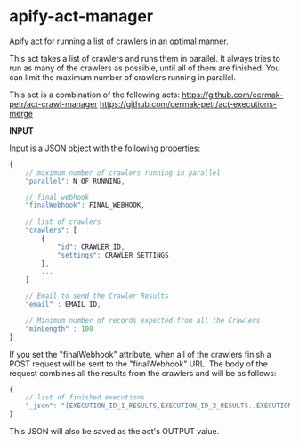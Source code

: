 # apify-act-manager
Apify act for running a list of crawlers in an optimal manner.

This act takes a list of crawlers and runs them in parallel. It always tries to run as many of the crawlers as possible, until all of them are finished. You can limit the maximum number of crawlers running in parallel.

This act is a combination of the following acts:
https://github.com/cermak-petr/act-crawl-manager
https://github.com/cermak-petr/act-executions-merge


**INPUT**

Input is a JSON object with the following properties:

```javascript
{
    // maximum number of crawlers running in parallel
    "parallel": N_OF_RUNNING,

    // final webhook
    "finalWebhook": FINAL_WEBHOOK,
    
    // list of crawlers
    "crawlers": [
        {
            "id": CRAWLER_ID,
            "settings": CRAWLER_SETTINGS
        },
        ...
    ]

    // Email to send the Crawler Results
    "email" : EMAIL_ID,

    // Minimum number of records expected from all the Crawlers
    "minLength" : 100
}
```

If you set the "finalWebhook" attribute, when all of the crawlers finish a POST request will be sent to the "finalWebhook" URL. The body of the request combines all the results from the crawlers and will be as follows:

```javascript
{  
    // list of finished executions
    "_json": "[EXECUTION_ID_1_RESULTS,EXECUTION_ID_2_RESULTS..EXECUTION_ID_N_RESULTS]"
}
```

This JSON will also be saved as the act's OUTPUT value.
